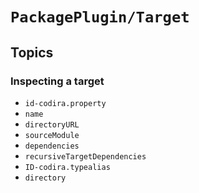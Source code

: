 # ``PackagePlugin/Target``

## Topics

### Inspecting a target

- ``id-codira.property``
- ``name``
- ``directoryURL``
- ``sourceModule``
- ``dependencies``
- ``recursiveTargetDependencies``
- ``ID-codira.typealias``
- ``directory``
